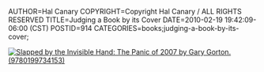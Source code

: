 AUTHOR=Hal Canary
COPYRIGHT=Copyright Hal Canary / ALL RIGHTS RESERVED
TITLE=Judging a Book by its Cover
DATE=2010-02-19 19:42:09-06:00 (CST)
POSTID=914
CATEGORIES=books;judging-a-book-by-its-cover;

[![Slapped by the Invisible Hand: The Panic of 2007 by Gary Gorton. (9780199734153)](https://halcanary.org/images/48f01db9e0e4136f24fb58379f23ec840fa9e1b2.jpg)](https://halcanary.org/isbn/?0199734151/Slapped+by+the+Invisible+Hand)
